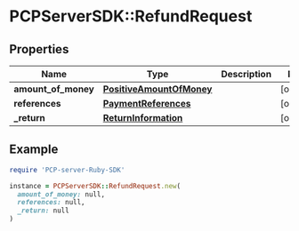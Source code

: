 # PCPServerSDK::RefundRequest

## Properties

| Name | Type | Description | Notes |
| ---- | ---- | ----------- | ----- |
| **amount_of_money** | [**PositiveAmountOfMoney**](PositiveAmountOfMoney.md) |  | [optional] |
| **references** | [**PaymentReferences**](PaymentReferences.md) |  | [optional] |
| **_return** | [**ReturnInformation**](ReturnInformation.md) |  | [optional] |

## Example

```ruby
require 'PCP-server-Ruby-SDK'

instance = PCPServerSDK::RefundRequest.new(
  amount_of_money: null,
  references: null,
  _return: null
)
```

